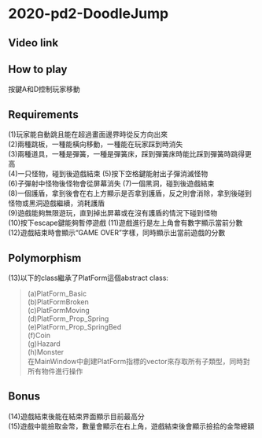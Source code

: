 # 2020-pd2-DoodleJump
## Video link
## How to play
按鍵A和D控制玩家移動
## Requirements
(1)玩家能自動跳且能在超過畫面邊界時從反方向出來  
(2)兩種跳板，一種能橫向移動，一種能在玩家踩到時消失  
(3)兩種道具，一種是彈簧，一種是彈簧床，踩到彈簧床時能比踩到彈簧時跳得更高  
(4)一只怪物，碰到後遊戲結束
(5)按下空格鍵能射出子彈消滅怪物  
(6)子彈射中怪物後怪物會從屏幕消失
(7)一個黑洞，碰到後遊戲結束  
(8)一個護盾，拿到後會在右上方顯示是否拿到護盾，反之則會消除，拿到後碰到怪物或黑洞遊戲繼續，消耗護盾  
(9)遊戲能夠無限遊玩，直到掉出屏幕或在沒有護盾的情況下碰到怪物  
(10)按下escape鍵能夠暫停遊戲
(11)遊戲進行是左上角會有數字顯示當前分數
(12)遊戲結束時會顯示“GAME OVER”字樣，同時顯示出當前遊戲的分數  
## Polymorphism
(13)以下的class繼承了PlatForm這個abstract class:  
>(a)PlatForm_Basic  
(b)PlatFormBroken  
(c)PlatFormMoving  
(d)PlatForm_Prop_Spring  
(e)PlatForm_Prop_SpringBed  
(f)Coin  
(g)Hazard  
(h)Monster  
在MainWindow中創建PlatForm指標的vector來存取所有子類型，同時對所有物件進行操作
## Bonus
(14)遊戲結束後能在結束界面顯示目前最高分  
(15)遊戲中能撿取金幣，數量會顯示在右上角，遊戲結束後會顯示撿拾的金幣總額
